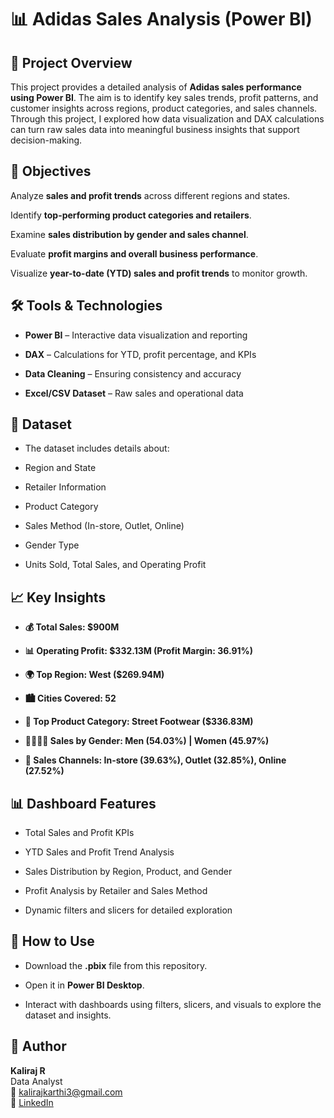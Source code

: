 # 📊 Adidas Sales Analysis (Power BI)

## 📌 Project Overview

This project provides a detailed analysis of **Adidas sales performance using Power BI**.
The aim is to identify key sales trends, profit patterns, and customer insights across regions, product categories, and sales channels.
Through this project, I explored how data visualization and DAX calculations can turn raw sales data into meaningful business insights that support decision-making.

## 🎯 Objectives

Analyze **sales and profit trends** across different regions and states.

Identify **top-performing product categories and retailers**.

Examine **sales distribution by gender and sales channel**.

Evaluate **profit margins and overall business performance**.

Visualize **year-to-date (YTD) sales and profit trends** to monitor growth.

## 🛠 Tools & Technologies

- **Power BI** – Interactive data visualization and reporting

- **DAX** – Calculations for YTD, profit percentage, and KPIs

- **Data Cleaning** – Ensuring consistency and accuracy

- **Excel/CSV Dataset** – Raw sales and operational data

## 📂 Dataset

- The dataset includes details about:

- Region and State

- Retailer Information

- Product Category

- Sales Method (In-store, Outlet, Online)

- Gender Type

- Units Sold, Total Sales, and Operating Profit

## 📈 Key Insights

- **💰 Total Sales: $900M**

- **📊 Operating Profit: $332.13M (Profit Margin: 36.91%)**

- **🌍 Top Region: West ($269.94M)**

- **🏙️ Cities Covered: 52**

- **👟 Top Product Category: Street Footwear ($336.83M)**

- **🧍‍♂️🧍‍♀️ Sales by Gender: Men (54.03%) | Women (45.97%)**

- **🏬 Sales Channels: In-store (39.63%), Outlet (32.85%), Online (27.52%)**

## 📊 Dashboard Features

- Total Sales and Profit KPIs

- YTD Sales and Profit Trend Analysis

- Sales Distribution by Region, Product, and Gender

- Profit Analysis by Retailer and Sales Method

- Dynamic filters and slicers for detailed exploration

## 🚀 How to Use

- Download the **.pbix** file from this repository.

- Open it in **Power BI Desktop**.

- Interact with dashboards using filters, slicers, and visuals to explore the dataset and insights.

## 📌 Author

**Kaliraj R**  
Data Analyst  
📧 kalirajkarthi3@gmail.com  
🔗 [LinkedIn](https://www.linkedin.com/in/kaliraj-r-3s)
